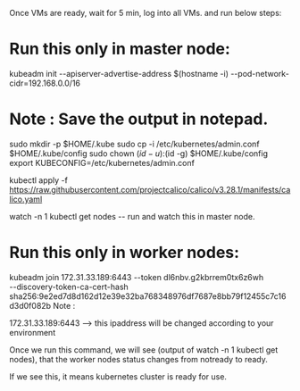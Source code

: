 Once VMs are ready, wait for 5 min, log into all VMs. and run below steps:

Run this only in master node:
============================

kubeadm init --apiserver-advertise-address $(hostname -i) --pod-network-cidr=192.168.0.0/16

Note : Save the output in notepad.
=================================

sudo mkdir -p $HOME/.kube
sudo cp -i /etc/kubernetes/admin.conf $HOME/.kube/config
sudo chown $(id -u):$(id -g) $HOME/.kube/config
export KUBECONFIG=/etc/kubernetes/admin.conf

kubectl apply -f https://raw.githubusercontent.com/projectcalico/calico/v3.28.1/manifests/calico.yaml

watch -n 1 kubectl get nodes -- run and watch this in master node.

Run this only in worker nodes:
==============================

kubeadm join 172.31.33.189:6443 --token dl6nbv.g2kbrrem0tx6z6wh \
        --discovery-token-ca-cert-hash sha256:9e2ed7d8d162d12e39e32ba768348976df7687e8bb79f12455c7c16d3d0f082b
Note :

172.31.33.189:6443 --> this ipaddress will be changed according to your environment

Once we run this command, we will see (output of watch -n 1 kubectl get nodes), that the worker nodes status changes from notready to ready. 

If we see this, it means kubernetes cluster is ready for use.
